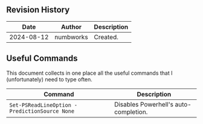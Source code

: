 ## Revision History

| Date | Author | Description |
|---|---|---|
| 2024-08-12 | numbworks | Created. |

## Useful Commands

This document collects in one place all the useful commands that I (unfortunately) need to type often.

| Command | Description |
|---|---|
| `Set-PSReadLineOption -PredictionSource None` | Disables Powerhell's auto-completion. |
